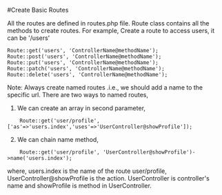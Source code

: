 #Create Basic Routes

All the routes are defined in routes.php file.
Route class contains all the methods to create routes.
For example,
Create a route to access users, it can be '/users' 
~~~~
Route::get('users', 'ControllerName@methodName');
Route::post('users', 'ControllerName@methodName');
Route::put('users', 'ControllerName@methodName');
Route::patch('users', 'ControllerName@methodName');
Route::delete('users', 'ControllerName@methodName'); 
~~~~

Note: Always create named routes .i.e., we should add a name to the specific url.
There are two ways to named routes,

1) We can create an array in second parameter,    
~~~~
    Route::get('user/profile', ['as'=>'users.index','uses'=>'UserController@showProfile']);
~~~~
2) We can chain name method,
~~~~
    Route::get('user/profile', 'UserController@showProfile')->name('users.index');
~~~~
where, 
users.index is the name of the route user/profile,
UserController@showProfile is the action. UserController is controller's name and showProfile is method in UserController.

